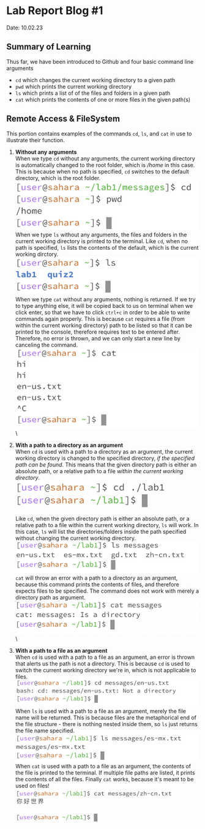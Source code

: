 # Lab Report Blog #1  
Date: 10.02.23  
  
## Summary of Learning  
Thus far, we have been introduced to Github and four basic command line arguments  
- `cd` which changes the current working directory to a given path
- `pwd` which prints the current working directory
- `ls` which prints a list of of the files and folders in a given path
- `cat` which prints the contents of one or more files in the given path(s)

## Remote Access & FileSystem  
This portion contains examples of the commands `cd`, `ls`, and `cat` in use to illustrate their function.  
1. **Without any arguments**\
   When we type `cd` without any arguments, the current working directory is automatically changed to the root folder, which is */home* in this case. This is because when no path is specified, `cd` switches to the default directory, which is the root folder.\
   ![Image](cd-no-arg.png)\
   When we type `ls` without any arguments, the files and folders in the current working directory is printed to the terminal. Like `cd`, when no path is specified, `ls` lists the contents of the default, which is the current working dirctory.\
   ![Image](ls-no-arg.png)\
   When we type `cat` without any arguments, nothing is returned. If we try to type anything else, it will be copied back to us on terminal when we click enter, so that we have to click `ctrl+c` in order to be able to write commands again properly. This is because `cat` requires a file (from within the current working directory) path to be listed so that it can be printed to the console, therefore requires text to be entered after. Therefore, no error is thrown, and we can only start a new line by canceling the command.\
   ![Image](cat-no-arg.png)\

2. **With a path to a directory as an argument**\
   When `cd` is used with a path to a directory as an argument, the current working directory is changed to the specified directory, *if the specified path can be found*. This means that the given directory path is either an absolute path, or a relative path to a file *within the current working directory*.\
   ![Image](cd-w-directory.png)\
   Like `cd`, when the given directory path is either an absolute path, or a relative path to a file within the current working directory, `ls` will work. In this case, `ls` will list the directories/folders inside the path specified without changing the current working directory.\
   ![Image](ls-w-directory.png)\
   `cat` will throw an error with a path to a directory as an argument, because this command prints the contents of files, and therefore expects files to be specified. The command does not work with merely a directory path as argument.\
   ![Image](cat-w-directory.png)\
   
4. **With a path to a file as an argument**\
   When `cd` is used with a path to a file as an argument, an error is thrown that alerts us the path is not a directory. This is because `cd` is used to switch the current working directory we're in, which is not applicable to files.\
   ![Image](cd-w-file.png)\
   When `ls` is used with a path to a file as an argument, merely the file name will be returned. This is because files are the metaphorical end of the file structure - there is nothing nested inside them, so `ls` just returns the file name specified.\
   ![Image](ls-w-file.png)\
   When `cat` is used with a path to a file as an argument, the contents of the file is printed to the terminal. If multiple file paths are listed, it prints the contents of all the files. Finally `cat` works, because it's meant to be used on files!\
   ![Image](cat-w-file.png)
